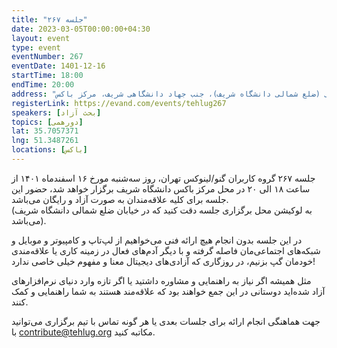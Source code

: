 ```yaml
---
title: "جلسه ۲۶۷"
date: 2023-03-05T00:00:00+04:30
layout: event
type: event
eventNumber: 267
eventDate: 1401-12-16
startTime: 18:00
endTime: 20:00
address: "تهران خیابان آزادی، خیابان حبیب الله، خیابان قاسمی (ضلع شمالی دانشگاه شریف)، جنب جهاد دانشگاهی شریف، مرکز باکس"
registerLink: https://evand.com/events/tehlug267
speakers: [بحث آزاد]
topics: [دورهمی]
lat: 35.7057371
lng: 51.3487261
locations: [باکس]
---
```

جلسه ۲۶۷ گروه کاربران گنو/لینوکس تهران، روز سه‌شنبه مورخ ۱۶ اسفندماه ۱۴۰۱ از ساعت ۱۸ الی ۲۰ در محل مرکز باکس دانشگاه شریف برگزار خواهد شد، حضور این جلسه برای کلیه علاقه‌مندان به صورت آزاد و رایگان می‌باشد.  
(به لوکیشن محل برگزاری جلسه دقت کنید که در خیابان ضلع شمالی دانشگاه شریف می‌باشد).  

در این جلسه بدون انجام هیچ ارائه فنی می‌خواهیم از لپ‌تاپ و کامپیوتر و موبایل و شبکه‌های اجتماعی‌مان فاصله گرفته و با دیگر آدم‌های فعال در زمینه کاری یا علاقه‌مندی خودمان گپ بزنیم، در روزگاری که آزادی‌های دیجیتال معنا و مفهوم خیلی خاصی ندارد!  

مثل همیشه اگر نیاز به راهنمایی و مشاوره داشتید یا اگر تازه وارد دنیای نرم‌افزارهای آزاد شده‌اید دوستانی در این جمع خواهند بود که علاقه‌مند هستند به شما راهنمایی و کمک کنند.  

جهت هماهنگی انجام ارائه برای جلسات بعدی یا هر گونه تماس با تیم برگزاری می‌توانید با contribute@tehlug.org مکاتبه کنید.
